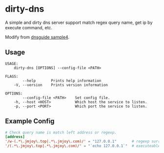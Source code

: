 # dirty-dns

A simple and dirty dns server support match regex query name, get ip by execute command, etc.

Modify from [dnsguide sample4](https://github.com/EmilHernvall/dnsguide/blob/master/samples/sample4.rs).

## Usage

```
USAGE:
    dirty-dns [OPTIONS] --config-file <PATH>

FLAGS:
        --help       Prints help information
    -V, --version    Prints version information

OPTIONS:
        --config-file <PATH>    Set config file.
    -h, --host <HOST>           Which host the service to listen.
    -p, --port <PORT>           Which port the service to listen.
```

## Example Config

```toml
# Check query name is match left address or regexp.
[address]
'/w-(.*\.jmjoy\.top|.*\.jmjoy\.com)/' = "127.0.0.1"       # regexp surround with //
'/(.*\.jmjoy\.top|.*\.jmjoy\.com)/' = "`echo 127.0.0.1`"  # executeable command surround with ``
```

